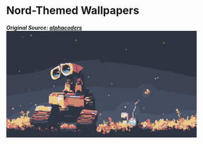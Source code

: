 # Nord-Themed Wallpapers

##### Original Source: [alphacoders](https://wall.alphacoders.com/big.php?i=1337265)![](./img/wall-01.png)
